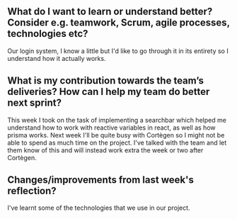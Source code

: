 ## What do I want to learn or understand better? Consider e.g. teamwork, Scrum, agile processes, technologies etc? 
Our login system, I know a little but I'd like to go through it in its entirety so I understand how it actually works.

## What is my contribution towards the team’s deliveries? How can I help my team do better next sprint?
This week I took on the task of implementing a searchbar which helped me understand how to work with reactive variables in react, as well as how prisma works. Next week I'll be quite busy with Cortègen so I might not be able to spend as much time on the project. I've talked with the team and let them know of this and will instead work extra the week or two after Cortègen.

## Changes/improvements from last week's reflection?
I've learnt some of the technologies that we use in our project.
